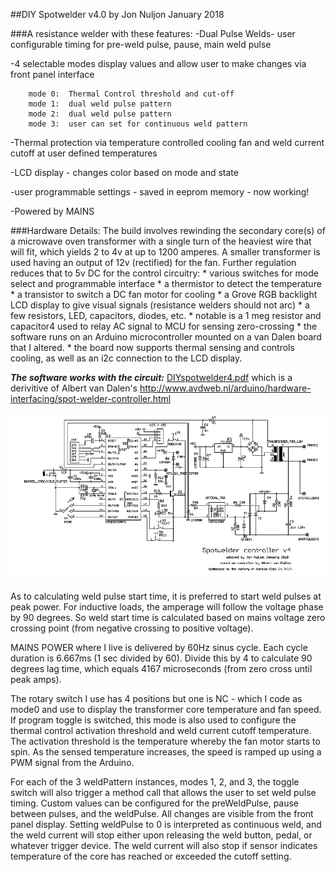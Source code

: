 ##DIY Spotwelder v4.0
  by Jon Nuljon January 2018


###A resistance welder with these features:
-Dual Pulse Welds- user configurable timing for pre-weld pulse, pause, main weld pulse

-4 selectable modes display values and allow user to make changes via front panel interface

		mode 0:  Thermal Control threshold and cut-off
		mode 1:  dual weld pulse pattern
		mode 2:  dual weld pulse pattern
		mode 3:  user can set for continuous weld pattern

   -Thermal protection via temperature controlled cooling fan and weld current cutoff at user defined temperatures

-LCD display - changes color based on mode and state
   
   -user programmable settings - saved in eeprom memory - now working!
   
   -Powered by MAINS  


###Hardware Details:
   The build involves rewinding the secondary core(s) of a microwave oven transformer with a single turn of the heaviest wire that will fit, which yields 2 to 4v at up to 1200 amperes. A smaller transformer is used having an output of 12v (rectified) for the fan. Further regulation reduces that to 5v DC for the control circuitry:
		* various switches for mode select and programmable interface
		* a thermistor to detect the temperature
		* a transistor to switch a DC fan motor for cooling
		* a Grove RGB backlight LCD display to give visual signals (resistance welders should not arc)
		* a few resistors, LED, capacitors, diodes, etc.
		* notable is a 1 meg resistor and capacitor4 used to relay AC signal to MCU for sensing zero-crossing
		* the software runs on an Arduino microcontroller mounted on a van Dalen board that I altered.
		* the board now supports thermal sensing and controls cooling, as well as an i2c connection to the LCD display.

***The software works with the circuit:***
[DIYspotwelder4.pdf](https://github.com/nuljon/DIYspotWelder4/blob/master/DIYspotwelder4.pdf)
which is a derivitive of Albert van Dalen's 
http://www.avdweb.nl/arduino/hardware-interfacing/spot-welder-controller.html

![a png file of the spot welder circuit](https://github.com/nuljon/DIYspotWelder4/blob/master/SpotWelderCircuitSchematic.png "Spot Welder Schematic")

As to calculating weld pulse start time, it is preferred to start weld pulses at peak power. For inductive loads,
the amperage will follow the voltage phase by 90 degrees. So weld start time is calculated based on mains voltage zero crossing point (from negative crossing to positive voltage).

MAINS POWER where I live is delivered by 60Hz sinus cycle. Each cycle duration is 6.667ms (1 sec divided by 60).
  Divide this by 4 to calculate 90 degrees lag time, which equals 4167 microseconds (from zero cross until peak amps).

The rotary switch I use has 4 positions but one is NC - which I code as mode0 and use to display
the transformer core temperature and fan speed. If program toggle is switched, this mode is also used
to configure the thermal control activation threshold and weld current cutoff temperature. The activation threshold is the temperature whereby the fan motor starts to spin. As the sensed temperature increases, the speed is ramped up using a PWM signal from the Arduino.

For each of the 3 weldPattern instances, modes 1, 2, and 3, the toggle switch will also trigger a method call that allows the user to set weld pulse timing. Custom values can be configured for the preWeldPulse, pause between pulses, and the weldPulse. All changes are visible from the front panel display. Setting weldPulse to 0 is interpreted as continuous weld, and the weld current will stop either upon releasing the weld button, pedal, or whatever trigger device. The weld current will also stop if sensor indicates temperature of the core has reached or exceeded the cutoff setting.
